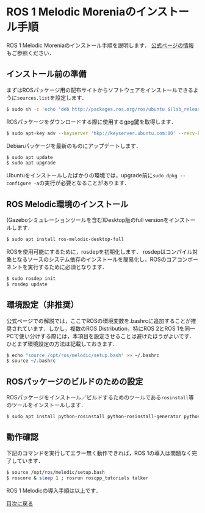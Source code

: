 # ROS 1 Melodic Moreniaのインストール手順

ROS 1 Melodic Moreniaのインストール手順を説明します．
[公式ページの情報](http://wiki.ros.org/melodic/Installation/Ubuntu)もご参照ください．

## インストール前の準備

まずはROSパッケージ用の配布サイトからソフトウェアをインストールできるように`sources.list`を設定します．

```bash
$ sudo sh -c 'echo "deb http://packages.ros.org/ros/ubuntu $(lsb_release -sc) main" > /etc/apt/sources.list.d/ros-latest.list'
```

ROSパッケージをダウンロードする際に使用するgpg鍵を取得します．

```bash
$ sudo apt-key adv --keyserver 'hkp://keyserver.ubuntu.com:80' --recv-key C1CF6E31E6BADE8868B172B4F42ED6FBAB17C654
```

Debianパッケージを最新のものにアップデートします．

```bash
$ sudo apt update
$ sudo apt upgrade
```

Ubuntuをインストールしたばかりの環境では，upgrade前に`sudo dpkg --configure -a`の実行が必要となることがあります．

## ROS Melodic環境のインストール

(Gazeboシミュレーションツールを含む)Desktop版のfull versionをインストールします．

```bash
$ sudo apt install ros-melodic-desktop-full
```

ROSを使用可能にするために，rosdepを初期化します．
rosdepはコンパイル対象となるソースのシステム依存のインストールを簡易化し，ROSのコアコンポーネントを実行するために必須となります．

```bash
$ sudo rosdep init
$ rosdep update
```

## 環境設定（非推奨）

公式ページでの解説では，ここでROSの環境変数を.bashrcに追加することが推奨されています．しかし，複数のROS Distribution，特にROS 2とROS 1を同一PCで使い分けする際には，本項目を設定させることは避けたほうがよいです．
ひとまず環境設定の方法は記載しておきます．

```bash
$ echo "source /opt/ros/melodic/setup.bash" >> ~/.bashrc
$ source ~/.bashrc
```

## ROSパッケージのビルドのための設定

ROSパッケージをインストール／ビルドするためのツールである`rosinstall`等のツールをインストールします．

```bash
$ sudo apt install python-rosinstall python-rosinstall-generator python-wstool build-essential
```

## 動作確認

下記のコマンドを実行してエラー無く動作できれば，ROS 1の導入は問題なく完了しています．

```bash
$ source /opt/ros/melodic/setup.bash
$ roscore & sleep 1 ; rosrun roscpp_tutorials talker 
```

ROS 1 Melodicの導入手順は以上です．

[目次に戻る](./README.md)
